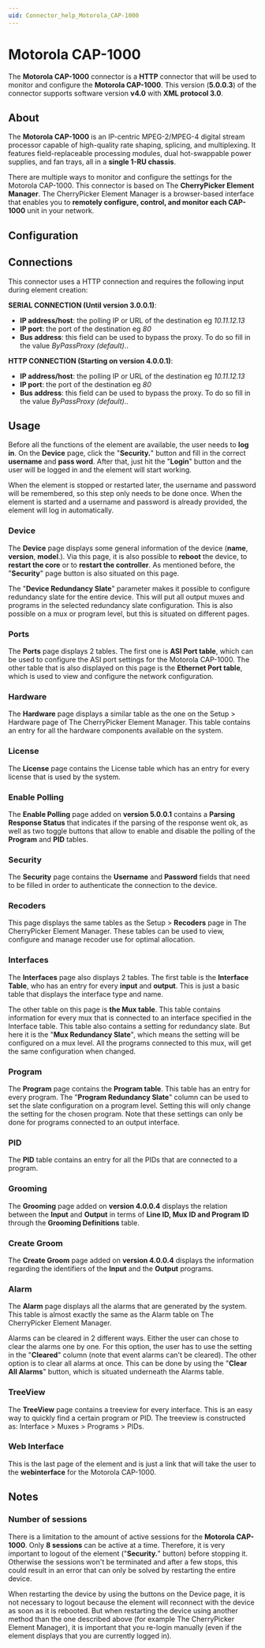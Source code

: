```yaml
---
uid: Connector_help_Motorola_CAP-1000
---
```


# Motorola CAP-1000

The **Motorola CAP-1000** connector is a **HTTP** connector that will be used to monitor and configure the **Motorola CAP-1000**. This version (**5.0.0.3**) of the connector supports software version **v4.0** with **XML protocol 3.0**.

## About

The **Motorola CAP-1000** is an IP-centric MPEG-2/MPEG-4 digital stream processor capable of high-quality rate shaping, splicing, and multiplexing. It features field-replaceable processing modules, dual hot-swappable power supplies, and fan trays, all in a **single 1-RU chassis**.

There are multiple ways to monitor and configure the settings for the Motorola CAP-1000. This connector is based on The **CherryPicker Element Manager**. The CherryPicker Element Manager is a browser-based interface that enables you to **remotely configure, control, and monitor each CAP-1000** unit in your network.

## Configuration

## Connections

This connector uses a HTTP connection and requires the following input during element creation:

**SERIAL CONNECTION (Until version 3.0.0.1)**:

- **IP address/host**: the polling IP or URL of the destination eg *10.11.12.13*
- **IP port**: the port of the destination eg *80*
- **Bus address**: this field can be used to bypass the proxy. To do so fill in the value *ByPassProxy (default)*..

**HTTP CONNECTION (Starting on version 4.0.0.1)**:

- **IP address/host**: the polling IP or URL of the destination eg *10.11.12.13*
- **IP port**: the port of the destination eg *80*
- **Bus address**: this field can be used to bypass the proxy. To do so fill in the value *ByPassProxy (default)*..

## Usage

Before all the functions of the element are available, the user needs to **log in**. On the **Device** page, click the "**Security.**" button and fill in the correct **username** and **pass word**. After that, just hit the "**Login**" button and the user will be logged in and the element will start working.

When the element is stopped or restarted later, the username and password will be remembered, so this step only needs to be done once. When the element is started and a username and password is already provided, the element will log in automatically.

### Device

The **Device** page displays some general information of the device (**name**, **version**, **model**.). Via this page, it is also possible to **reboot** the device, to **restart the core** or to **restart the controller**. As mentioned before, the "**Security**" page button is also situated on this page.

The "**Device Redundancy Slate**" parameter makes it possible to configure redundancy slate for the entire device. This will put all output muxes and programs in the selected redundancy slate configuration. This is also possible on a mux or program level, but this is situated on different pages.

### Ports

The **Ports** page displays 2 tables. The first one is **ASI Port table**, which can be used to configure the ASI port settings for the Motorola CAP-1000. The other table that is also displayed on this page is the **Ethernet Port table**, which is used to view and configure the network configuration.

### Hardware

The **Hardware** page displays a similar table as the one on the Setup \> Hardware page of The CherryPicker Element Manager. This table contains an entry for all the hardware components available on the system.

### License

The **License** page contains the License table which has an entry for every license that is used by the system.

### Enable Polling

The **Enable Polling** page added on **version 5.0.0.1** contains a **Parsing Response Status** that indicates if the parsing of the response went ok, as well as two toggle buttons that allow to enable and disable the polling of the **Program** and **PID** tables.

### Security

The **Security** page contains the **Username** and **Password** fields that need to be filled in order to authenticate the connection to the device.

### Recoders

This page displays the same tables as the Setup \> **Recoders** page in The CherryPicker Element Manager. These tables can be used to view, configure and manage recoder use for optimal allocation.

### Interfaces

The **Interfaces** page also displays 2 tables. The first table is the **Interface Table**, who has an entry for every **input** and **output**. This is just a basic table that displays the interface type and name.

The other table on this page is **the Mux table**. This table contains information for every mux that is connected to an interface specified in the Interface table. This table also contains a setting for redundancy slate. But here it is the "**Mux Redundancy Slate**", which means the setting will be configured on a mux level. All the programs connected to this mux, will get the same configuration when changed.

### Program

The **Program** page contains the **Program table**. This table has an entry for every program. The "**Program Redundancy Slate**" column can be used to set the slate configuration on a program level. Setting this will only change the setting for the chosen program. Note that these settings can only be done for programs connected to an output interface.

### PID

The **PID** table contains an entry for all the PIDs that are connected to a program.

### Grooming

The **Grooming** page added on **version 4.0.0.4** displays the relation between the **Input** and **Output** in terms of **Line ID, Mux ID and Program ID** through the **Grooming Definitions** table.

### Create Groom

The **Create Groom** page added on **version 4.0.0.4** displays the information regarding the identifiers of the **Input** and the **Output** programs.

### Alarm

The **Alarm** page displays all the alarms that are generated by the system. This table is almost exactly the same as the Alarm table on The CherryPicker Element Manager.

Alarms can be cleared in 2 different ways. Either the user can chose to clear the alarms one by one. For this option, the user has to use the setting in the "**Cleared**" column (note that event alarms can't be cleared). The other option is to clear all alarms at once. This can be done by using the "**Clear All Alarms**" button, which is situated underneath the Alarms table.

### TreeView

The **TreeView** page contains a treeview for every interface. This is an easy way to quickly find a certain program or PID. The treeview is constructed as: Interface \> Muxes \> Programs \> PIDs.

### Web Interface

This is the last page of the element and is just a link that will take the user to the **webinterface** for the Motorola CAP-1000.

## Notes

### Number of sessions

There is a limitation to the amount of active sessions for the **Motorola CAP-1000**. Only **8 sessions** can be active at a time. Therefore, it is very important to logout of the element ("**Security.**" button) before stopping it. Otherwise the sessions won't be terminated and after a few stops, this could result in an error that can only be solved by restarting the entire device.

When restarting the device by using the buttons on the Device page, it is not necessary to logout because the element will reconnect with the device as soon as it is rebooted. But when restarting the device using another method than the one described above (for example The CherryPicker Element Manager), it is important that you re-login manually (even if the element displays that you are currently logged in).
